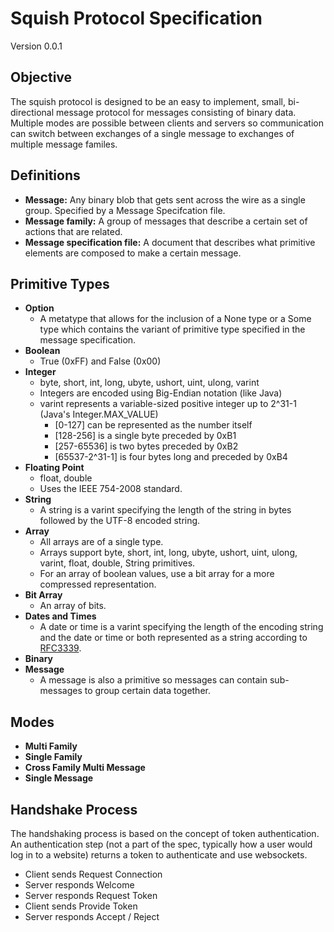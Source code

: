 # Squish Protocol Specification

Version 0.0.1

## Objective

The squish protocol is designed to be an easy to implement, small, bi-directional message protocol for messages consisting of binary data. Multiple modes are possible between clients and servers so communication can switch between exchanges of a single message to exchanges of multiple message familes.

## Definitions

* **Message:** Any binary blob that gets sent across the wire as a single group. Specified by a Message Specifcation file.
* **Message family:** A group of messages that describe a certain set of actions that are related.
* **Message specification file:** A document that describes what primitive elements are composed to make a certain message.

## Primitive Types

* **Option**
    * A metatype that allows for the inclusion of a None type or a Some type which contains the variant of primitive type specified in the message specification. 
* **Boolean**
    * True (0xFF) and False (0x00)
* **Integer**
    * byte, short, int, long, ubyte, ushort, uint, ulong, varint
    * Integers are encoded using Big-Endian notation (like Java)
    * varint represents a variable-sized positive integer up to 2^31-1 (Java's Integer.MAX_VALUE)
        * [0-127] can be represented as the number itself
        * [128-256] is a single byte preceded by 0xB1
        * [257-65536] is two bytes preceded by 0xB2
        * [65537-2^31-1] is four bytes long and preceded by 0xB4
* **Floating Point**
    * float, double
    * Uses the IEEE 754-2008 standard.
* **String**
    * A string is a varint specifying the length of the string in bytes followed by the UTF-8 encoded string.
* **Array**
    * All arrays are of a single type.
    * Arrays support byte, short, int, long, ubyte, ushort, uint, ulong, varint, float, double, String primitives.
    * For an array of boolean values, use a bit array for a more compressed representation.
* **Bit Array**
    * An array of bits.
* **Dates and Times**
    * A date or time is a varint specifying the length of the encoding string and the date or time or both represented as a string according to [RFC3339](https://tools.ietf.org/html/rfc3339).
* **Binary**
* **Message**
    * A message is also a primitive so messages can contain sub-messages to group certain data together.

## Modes

* **Multi Family**
* **Single Family**
* **Cross Family Multi Message**
* **Single Message**

## Handshake Process

The handshaking process is based on the concept of token authentication. An authentication step (not a part of the spec, typically how a user would log in to a website) returns a token to authenticate and use websockets.

* Client sends Request Connection
* Server responds Welcome
* Server responds Request Token
* Client sends Provide Token
* Server responds Accept / Reject





